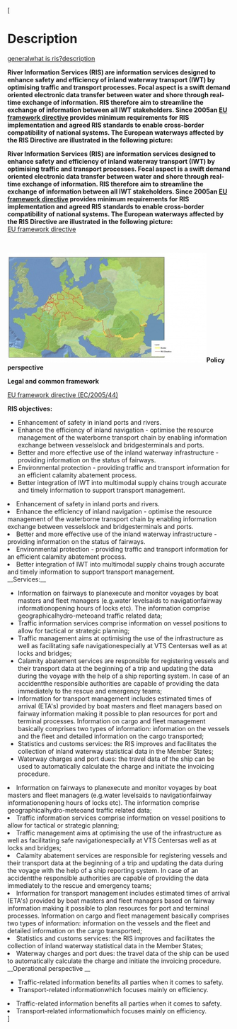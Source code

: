 [

# Description

<a href="/general" style="text-transform:lowercase;">General</a><a href="/general/what_is_ris_" style="text-transform:lowercase;">What is RIS?</a><a href="/general/what_is_ris_/description" style="text-transform:lowercase;">Description</a>  
  


<strong>River Information Services (RIS) are information services designed to enhance safety and efficiency of inland waterway transport (IWT) by optimising traffic and transport processes. Focal aspect is a swift demand oriented electronic data transfer between water and shore through real-time exchange of information. RIS therefore aim to streamline the exchange of information between all IWT stakeholders. Since 2005an <a href="/library/legislation">EU framework directive</a>&nbsp;provides minimum requirements for RIS implementation and agreed RIS standards to enable cross-border compatibility of national systems. The European waterways affected by the RIS Directive are illustrated in the following picture:<br type="_moz"/></strong>

<strong>River Information Services (RIS) are information services designed to enhance safety and efficiency of inland waterway transport (IWT) by optimising traffic and transport processes. Focal aspect is a swift demand oriented electronic data transfer between water and shore through real-time exchange of information. RIS therefore aim to streamline the exchange of information between all IWT stakeholders. Since 2005an <a href="/library/legislation">EU framework directive</a>&nbsp;provides minimum requirements for RIS implementation and agreed RIS standards to enable cross-border compatibility of national systems. The European waterways affected by the RIS Directive are illustrated in the following picture:<br type="_moz"/></strong>[EU framework directive](/library/legislation)

<br type="_moz"/>

![](docs/Image/329/thumb_450x-_ris_directive_coverage.jpg)__Policy perspective__  
  
  
  
  
  
__Legal and common framework&nbsp;__  
  
[EU framework directive (EC/2005/44)](/library/legislation)  
  
  
  
__RIS objectives:__

*   Enhancement of safety in inland ports and rivers.
*   Enhance the efficiency of inland navigation - optimise the resource management of the waterborne transport chain by enabling information exchange between vesselslock and bridgesterminals and ports.
*   Better and more effective use of the inland waterway infrastructure - providing information on the status of fairways.
*   Environmental protection - providing traffic and transport information for an efficient calamity abatement process.
*   Better integration of IWT into multimodal supply chains trough accurate and timely information to support transport management.

<li>Enhancement of safety in inland ports and rivers.</li><li>Enhance the efficiency of inland navigation - optimise the resource management of the waterborne transport chain by enabling information exchange between vesselslock and bridgesterminals and ports.</li><li>Better and more effective use of the inland waterway infrastructure - providing information on the status of fairways.</li><li>Environmental protection - providing traffic and transport information for an efficient calamity abatement process.</li><li>Better integration of IWT into multimodal supply chains trough accurate and timely information to support transport management.</li>__Services:__

*   Information on fairways to planexecute and monitor voyages by boat masters and fleet managers (e.g.water levelsaids to navigationfairway informationopening hours of locks etc). The information comprise geographicalhydro-meteoand traffic related data;
*   Traffic information services comprise information on vessel positions to allow for tactical or strategic planning;
*   Traffic management aims at optimising the use of the infrastructure as well as facilitating safe navigationespecially at VTS Centersas well as at locks and bridges;
*   Calamity abatement services are responsible for registering vessels and their transport data at the beginning of a trip and updating the data during the voyage with the help of a ship reporting system. In case of an accidentthe responsible authorities are capable of providing the data immediately to the rescue and emergency teams;
*   Information for transport management includes estimated times of arrival (ETA's) provided by boat masters and fleet managers based on fairway information making it possible to plan resources for port and terminal processes. Information on cargo and fleet management basically comprises two types of information: information on the vessels and the fleet and detailed information on the cargo transported;
*   Statistics and customs services: the RIS improves and facilitates the collection of inland waterway statistical data in the Member States;
*   Waterway charges and port dues: the travel data of the ship can be used to automatically calculate the charge and initiate the invoicing procedure.

<li>Information on fairways to planexecute and monitor voyages by boat masters and fleet managers (e.g.water levelsaids to navigationfairway informationopening hours of locks etc). The information comprise geographicalhydro-meteoand traffic related data;</li><li>Traffic information services comprise information on vessel positions to allow for tactical or strategic planning;</li><li>Traffic management aims at optimising the use of the infrastructure as well as facilitating safe navigationespecially at VTS Centersas well as at locks and bridges;</li><li>Calamity abatement services are responsible for registering vessels and their transport data at the beginning of a trip and updating the data during the voyage with the help of a ship reporting system. In case of an accidentthe responsible authorities are capable of providing the data immediately to the rescue and emergency teams;</li><li>Information for transport management includes estimated times of arrival (ETA's) provided by boat masters and fleet managers based on fairway information making it possible to plan resources for port and terminal processes. Information on cargo and fleet management basically comprises two types of information: information on the vessels and the fleet and detailed information on the cargo transported;</li><li>Statistics and customs services: the RIS improves and facilitates the collection of inland waterway statistical data in the Member States;</li><li>Waterway charges and port dues: the travel data of the ship can be used to automatically calculate the charge and initiate the invoicing procedure.</li>__Operational perspective  
__  
  


*   Traffic-related information benefits all parties when it comes to safety.
*   Transport-related informationwhich focuses mainly on efficiency.

<li>Traffic-related information benefits all parties when it comes to safety.</li><li>Transport-related informationwhich focuses mainly on efficiency.</li>]